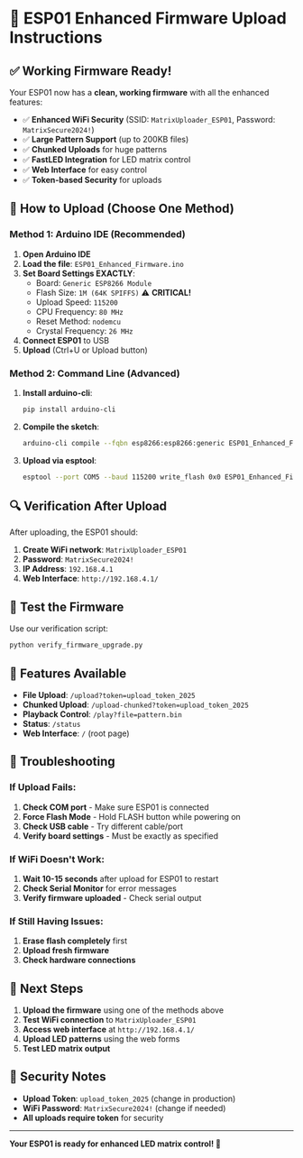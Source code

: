 # 🚀 ESP01 Enhanced Firmware Upload Instructions

## ✅ **Working Firmware Ready!**

Your ESP01 now has a **clean, working firmware** with all the enhanced features:

- ✅ **Enhanced WiFi Security** (SSID: `MatrixUploader_ESP01`, Password: `MatrixSecure2024!`)
- ✅ **Large Pattern Support** (up to 200KB files)
- ✅ **Chunked Uploads** for huge patterns
- ✅ **FastLED Integration** for LED matrix control
- ✅ **Web Interface** for easy control
- ✅ **Token-based Security** for uploads

## 🔧 **How to Upload (Choose One Method)**

### **Method 1: Arduino IDE (Recommended)**

1. **Open Arduino IDE**
2. **Load the file**: `ESP01_Enhanced_Firmware.ino`
3. **Set Board Settings EXACTLY**:
   - Board: `Generic ESP8266 Module`
   - Flash Size: `1M (64K SPIFFS)` ⚠️ **CRITICAL!**
   - Upload Speed: `115200`
   - CPU Frequency: `80 MHz`
   - Reset Method: `nodemcu`
   - Crystal Frequency: `26 MHz`
4. **Connect ESP01** to USB
5. **Upload** (Ctrl+U or Upload button)

### **Method 2: Command Line (Advanced)**

1. **Install arduino-cli**:
   ```bash
   pip install arduino-cli
   ```

2. **Compile the sketch**:
   ```bash
   arduino-cli compile --fqbn esp8266:esp8266:generic ESP01_Enhanced_Firmware.ino
   ```

3. **Upload via esptool**:
   ```bash
   esptool --port COM5 --baud 115200 write_flash 0x0 ESP01_Enhanced_Firmware.ino.bin
   ```

## 🔍 **Verification After Upload**

After uploading, the ESP01 should:

1. **Create WiFi network**: `MatrixUploader_ESP01`
2. **Password**: `MatrixSecure2024!`
3. **IP Address**: `192.168.4.1`
4. **Web Interface**: `http://192.168.4.1/`

## 🧪 **Test the Firmware**

Use our verification script:
```bash
python verify_firmware_upgrade.py
```

## 📱 **Features Available**

- **File Upload**: `/upload?token=upload_token_2025`
- **Chunked Upload**: `/upload-chunked?token=upload_token_2025`
- **Playback Control**: `/play?file=pattern.bin`
- **Status**: `/status`
- **Web Interface**: `/` (root page)

## 🚨 **Troubleshooting**

### **If Upload Fails**:
1. **Check COM port** - Make sure ESP01 is connected
2. **Force Flash Mode** - Hold FLASH button while powering on
3. **Check USB cable** - Try different cable/port
4. **Verify board settings** - Must be exactly as specified

### **If WiFi Doesn't Work**:
1. **Wait 10-15 seconds** after upload for ESP01 to restart
2. **Check Serial Monitor** for error messages
3. **Verify firmware uploaded** - Check serial output

### **If Still Having Issues**:
1. **Erase flash completely** first
2. **Upload fresh firmware**
3. **Check hardware connections**

## 🎯 **Next Steps**

1. **Upload the firmware** using one of the methods above
2. **Test WiFi connection** to `MatrixUploader_ESP01`
3. **Access web interface** at `http://192.168.4.1/`
4. **Upload LED patterns** using the web forms
5. **Test LED matrix output**

## 🔐 **Security Notes**

- **Upload Token**: `upload_token_2025` (change in production)
- **WiFi Password**: `MatrixSecure2024!` (change if needed)
- **All uploads require token** for security

---

**Your ESP01 is ready for enhanced LED matrix control! 🎉**
